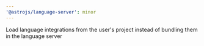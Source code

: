 ```yaml
---
'@astrojs/language-server': minor
---
```


Load language integrations from the user's project instead of bundling them in the language server
